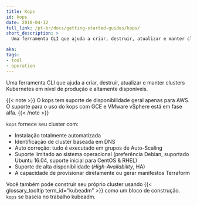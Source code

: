 ```yaml
---
title: Kops
id: kops
date: 2018-04-12
full_link: /pt-br/docs/getting-started-guides/kops/
short_description: >
  Uma ferramenta CLI que ajuda a criar, destruir, atualizar e manter clusters Kubernetes em nível de produção e altamente disponíveis.

aka: 
tags:
- tool
- operation
---
```

  Uma ferramenta CLI que ajuda a criar, destruir, atualizar e manter clusters Kubernetes em nível de produção e altamente disponíveis.

<!--more--> 

{{< note >}}
O kops tem suporte de disponibilidade geral apenas para AWS. O suporte para o uso do kops com GCE e VMware vSphere está em fase alfa.
{{< /note >}}

`kops` fornece seu cluster com&#58;

  * Instalação totalmente automatizada
  * Identificação de cluster baseada em DNS
  * Auto correção&#58; tudo é executado em grupos de Auto-Scaling
  * Suporte limitado ao sistema operacional (preferência Debian, suportado Ubuntu 16.04, suporte inicial para CentOS & RHEL)
  * Suporte de alta disponibilidade (_High-Availability_, HA)
  * A capacidade de provisionar diretamente ou gerar manifestos Terraform

Você também pode construir seu próprio cluster usando {{< glossary_tooltip term_id="kubeadm" >}} como um bloco de construção. `kops` se baseia no trabalho kubeadm.
